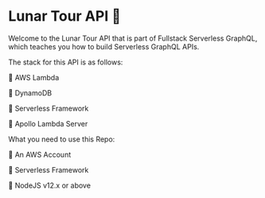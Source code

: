 # Lunar Tour API 🌟

Welcome to the Lunar Tour API that is part of Fullstack Serverless GraphQL, which teaches you how to build Serverless GraphQL APIs.

The stack for this API is as follows:

🌟 AWS Lambda

🌟 DynamoDB

🌟 Serverless Framework

🌟 Apollo Lambda Server

What you need to use this Repo:

🧁 An AWS Account

🧁 Serverless Framework

🧁 NodeJS v12.x or above
